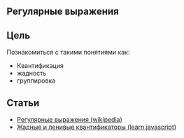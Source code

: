 ## Регулярные выражения

## Цель
Познакомиться с такими понятиями как:
 - Квантификация
 - жадность
 - группировка

## Статьи
- [Регулярные выражения (wikipedia)](https://ru.wikipedia.org/wiki/%D0%A0%D0%B5%D0%B3%D1%83%D0%BB%D1%8F%D1%80%D0%BD%D1%8B%D0%B5_%D0%B2%D1%8B%D1%80%D0%B0%D0%B6%D0%B5%D0%BD%D0%B8%D1%8F)
- [Жадные и ленивые квантификаторы (learn.javascript)](https://learn.javascript.ru/regexp-greedy-and-lazy)
